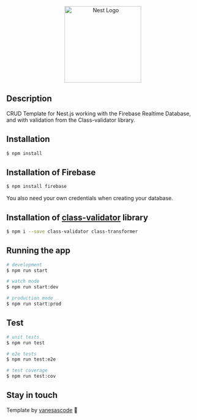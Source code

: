 <p align="center">
  <a href="http://nestjs.com/" target="blank"><img src="https://nestjs.com/img/logo-small.svg" width="200" alt="Nest Logo" /></a>
</p>

[circleci-image]: https://img.shields.io/circleci/build/github/nestjs/nest/master?token=abc123def456
[circleci-url]: https://circleci.com/gh/nestjs/nest

## Description

CRUD Template for Nest.js working with the Firebase Realtime Database, and with validation from the Class-validator library.

## Installation

```bash
$ npm install
```

## Installation of Firebase

```bash
$ npm install firebase
```

You also need your own credentials when creating your database.

## Installation of [class-validator](https://github.com/typestack/class-validator) library

```bash
$ npm i --save class-validator class-transformer
```

## Running the app

```bash
# development
$ npm run start

# watch mode
$ npm run start:dev

# production mode
$ npm run start:prod
```

## Test

```bash
# unit tests
$ npm run test

# e2e tests
$ npm run test:e2e

# test coverage
$ npm run test:cov
```

## Stay in touch

Template by [vanesascode](https://vanesascode.com/) 🩵
